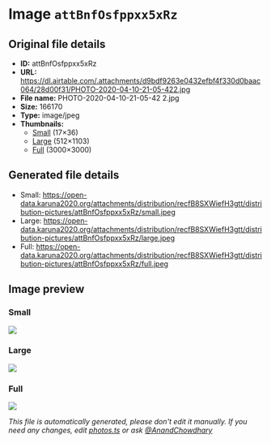 # Image `attBnfOsfppxx5xRz`

## Original file details

- **ID:** attBnfOsfppxx5xRz
- **URL:** https://dl.airtable.com/.attachments/d9bdf9263e0432efbf4f330d0baac064/28d00f31/PHOTO-2020-04-10-21-05-422.jpg
- **File name:** PHOTO-2020-04-10-21-05-42 2.jpg
- **Size:** 166170
- **Type:** image/jpeg
- **Thumbnails:**
  - [Small](https://dl.airtable.com/.attachmentThumbnails/df7dc8dffdeb149daf02528c13c40d69/d1439e78) (17×36)
  - [Large](https://dl.airtable.com/.attachmentThumbnails/7c08a6980be1c74995b560054dccabe9/b2fe881a) (512×1103)
  - [Full](https://dl.airtable.com/.attachmentThumbnails/cc89ea61639cf933717e16e167c1bd8b/7219bfb6) (3000×3000)

## Generated file details

- Small: https://open-data.karuna2020.org/attachments/distribution/recfB8SXWiefH3gtt/distribution-pictures/attBnfOsfppxx5xRz/small.jpeg
- Large: https://open-data.karuna2020.org/attachments/distribution/recfB8SXWiefH3gtt/distribution-pictures/attBnfOsfppxx5xRz/large.jpeg
- Full: https://open-data.karuna2020.org/attachments/distribution/recfB8SXWiefH3gtt/distribution-pictures/attBnfOsfppxx5xRz/full.jpeg

## Image preview

### Small

![](https://open-data.karuna2020.org/attachments/distribution/recfB8SXWiefH3gtt/distribution-pictures/attBnfOsfppxx5xRz/small.jpeg)

### Large

![](https://open-data.karuna2020.org/attachments/distribution/recfB8SXWiefH3gtt/distribution-pictures/attBnfOsfppxx5xRz/large.jpeg)

### Full

![](https://open-data.karuna2020.org/attachments/distribution/recfB8SXWiefH3gtt/distribution-pictures/attBnfOsfppxx5xRz/full.jpeg)

_This file is automatically generated, please don't edit it manually. If you need any changes, edit [photos.ts](/photos.ts) or ask [@AnandChowdhary](https://github.com/AnandChowdhary)_
